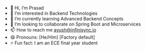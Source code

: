 - 👋 Hi, I’m Prasad
- 👀 I’m interested in Backend Technologies
- 🌱 I’m currently learning Advanced Backend Concepts
- 💞️ I’m looking to collaborate on Spring Boot and Microservices
- 📫 How to reach me ayush@infinisync.io
- 😄 Pronouns: [He/Him] [Factory default]
- ⚡ Fun fact: I am an ECE final year student

<!---
ayush-infinisync/ayush-infinisync is a ✨ special ✨ repository because its `README.md` (this file) appears on your GitHub profile.
You can click the Preview link to take a look at your changes.
--->
